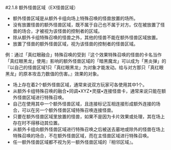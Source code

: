 #2.1.8       额外怪兽区域（EX怪兽区域）
* 额外怪兽区域是从额外卡组向场上特殊召唤的怪兽放置的场所。
* 没有放置怪兽的额外怪兽区域，既不属于自己也不属于对方。仅在被放置了怪兽的场合，才被视为该怪兽的控制者的区域。
* 除从额外卡组特殊召唤的怪兽之外，其他的怪兽不能在额外怪兽区域放置。
* 放置了怪兽的额外怪兽区域，视为该怪兽的控制者的怪兽区域。

例：通过「真红眼融合」特殊召唤的受到『这个效果特殊召唤的怪兽的卡名当作「真红眼黑龙」使用』影响的额外怪兽区域的「暗黑魔龙」可以成为「黑炎弹」的『以自己的怪兽区域1只「真红眼黑龙」为对象才能发动。给与对方那只「真红眼黑龙」的原本攻击力数值的伤害。』效果的对象。

* 场上存在着2个额外怪兽区域，通常来说双方玩家可各使用其中1个。
* 从额外卡组特殊召唤的融合•同调•XYZ•灵摆•连接怪兽卡，通常来说只能在额外怪兽区域进行特殊召唤。
* 自己在使用其中一个额外怪兽区域，且连接标记互相连接形成额外连接的场合，可以在另一个额外怪兽区域特殊召唤连接怪兽。
* 只要在额外怪兽区域里放置的怪兽，如果不是因为卡片效果或处理，其在场上存在时不得移动其位置。
* 从额外卡组向额外怪兽区域进行特殊召唤之后被送去墓地或除外的怪兽在场上特殊召唤的场合，不在额外怪兽区域，而在主怪兽区域进行特殊召唤。
* 任一额外怪兽区域都不视为另一额外怪兽区域的『相邻区域』。